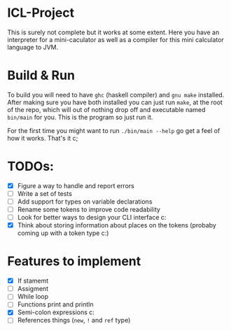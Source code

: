# ICL-Project

This is surely not complete but it works at some extent. Here you have an interpreter for a mini-caculator as well as a compiler for this mini calculator language to JVM.

# Build & Run
To build you will need to have `ghc` (haskell compiler) and `gnu make` installed. After making sure you have both installed you can just run `make`, at the root of the repo, which will out of nothing drop off and executable named `bin/main` for you. This is the program so just run it. 

For the first time you might want to run `./bin/main --help` go get a feel of how it works. That's it c;

# TODOs:
- [x] Figure a way to handle and report errors
- [ ] Write a set of tests
- [ ] Add support for types on variable declarations
- [ ] Rename some tokens to improve code readability
- [ ] Look for better ways to design your CLI interface c:
- [x] Think about storing information about places on the tokens (probaby coming up with a token type c:)

# Features to implement
- [x] If stamemt
- [ ] Assigment
- [ ] While loop
- [ ] Functions print and println
- [x] Semi-colon expressions c:
- [ ] References things (`new`, `!` and `ref` type)

